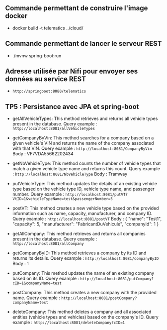 ##  Commande permettant de construire l'image docker

* docker build -t telematics ../cloud/

## Commande permettant de lancer le serveur REST

* ./mvnw spring-boot:run

## Adresse utilisée par Nifi pour envoyer ses données au service REST

* `http://springboot:8080/telematics`

## TP5 : Persistance avec JPA et spring-boot

* getAllVehicleTypes: This method retrieves and returns all vehicle types present in the database.
Query example : `http://localhost:8081/allVehicleTypes`

* getCompanyByVin: This method searches for a company based on a given vehicle's VIN and returns the name of the company associated with that VIN.
Query example : `http://localhost:8081/CompanyByVin`
Body : VF7VDA55662202434

* getNbVehicleType: This method counts the number of vehicle types that match a given vehicle type name and returns this count.
Query example : `http://localhost:8081/NbVehicleType`
Body : Tramway

* putVehicleType: This method updates the details of an existing vehicle type based on the vehicle type ID, vehicle type name, and passenger number.
Query example : `http://localhost:8081/putVT?VtID=1&vehicleTypeName=test&passengerNumber=5`

* postVT: This method creates a new vehicle type based on the provided information such as name, capacity, manufacturer, and company ID.
Query example : `http://localhost:8081/postVT`
Body : 
{
"name": "Test1",
"capacity": 5,
"manufacturer": "FabricantDuVehicule",
"companyId": 1
}

* getAllCompany: This method retrieves and returns all companies present in the database.
Query example : `http://localhost:8081/allCompany`

* getCompanyByID: This method retrieves a company by its ID and returns its details.
Query example : `http://localhost:8081/companyByID`
Body : 1

* putCompany: This method updates the name of an existing company based on its ID.
Query example : `http://localhost:8081/putCompany?cID=1&companyName=test`

* postCompany: This method creates a new company with the provided name.
Query example : `http://localhost:8081/postCompany?companyName=test`

* deleteCompany: This method deletes a company and all associated entities (vehicle types and vehicles) based on the company's ID.
Query example : `http://localhost:8081/deleteCompany?cID=1`